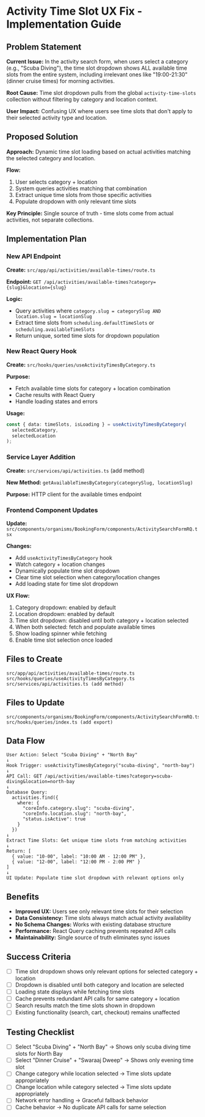 # Activity Time Slot UX Fix - Implementation Guide

## Problem Statement

**Current Issue:** In the activity search form, when users select a category (e.g., "Scuba Diving"), the time slot dropdown shows ALL available time slots from the entire system, including irrelevant ones like "19:00-21:30" (dinner cruise times) for morning activities.

**Root Cause:** Time slot dropdown pulls from the global `activity-time-slots` collection without filtering by category and location context.

**User Impact:** Confusing UX where users see time slots that don't apply to their selected activity type and location.

## Proposed Solution

**Approach:** Dynamic time slot loading based on actual activities matching the selected category and location.

**Flow:**

1. User selects category + location
2. System queries activities matching that combination
3. Extract unique time slots from those specific activities
4. Populate dropdown with only relevant time slots

**Key Principle:** Single source of truth - time slots come from actual activities, not separate collections.

## Implementation Plan

### New API Endpoint

**Create:** `src/app/api/activities/available-times/route.ts`

**Endpoint:** `GET /api/activities/available-times?category={slug}&location={slug}`

**Logic:**

- Query activities where `category.slug = categorySlug AND location.slug = locationSlug`
- Extract time slots from `scheduling.defaultTimeSlots` or `scheduling.availableTimeSlots`
- Return unique, sorted time slots for dropdown population

### New React Query Hook

**Create:** `src/hooks/queries/useActivityTimesByCategory.ts`

**Purpose:**

- Fetch available time slots for category + location combination
- Cache results with React Query
- Handle loading states and errors

**Usage:**

```typescript
const { data: timeSlots, isLoading } = useActivityTimesByCategory(
  selectedCategory,
  selectedLocation
);
```

### Service Layer Addition

**Create:** `src/services/api/activities.ts` (add method)

**New Method:** `getAvailableTimesByCategory(categorySlug, locationSlug)`

**Purpose:** HTTP client for the available times endpoint

### Frontend Component Updates

**Update:** `src/components/organisms/BookingForm/components/ActivitySearchFormRQ.tsx`

**Changes:**

- Add `useActivityTimesByCategory` hook
- Watch category + location changes
- Dynamically populate time slot dropdown
- Clear time slot selection when category/location changes
- Add loading state for time slot dropdown

**UX Flow:**

1. Category dropdown: enabled by default
2. Location dropdown: enabled by default
3. Time slot dropdown: disabled until both category + location selected
4. When both selected: fetch and populate available times
5. Show loading spinner while fetching
6. Enable time slot selection once loaded

## Files to Create

```
src/app/api/activities/available-times/route.ts
src/hooks/queries/useActivityTimesByCategory.ts
src/services/api/activities.ts (add method)
```

## Files to Update

```
src/components/organisms/BookingForm/components/ActivitySearchFormRQ.tsx
src/hooks/queries/index.ts (add export)
```

## Data Flow

```
User Action: Select "Scuba Diving" + "North Bay"
↓
Hook Trigger: useActivityTimesByCategory("scuba-diving", "north-bay")
↓
API Call: GET /api/activities/available-times?category=scuba-diving&location=north-bay
↓
Database Query:
  activities.find({
    where: {
      "coreInfo.category.slug": "scuba-diving",
      "coreInfo.location.slug": "north-bay",
      "status.isActive": true
    }
  })
↓
Extract Time Slots: Get unique time slots from matching activities
↓
Return: [
  { value: "10-00", label: "10:00 AM - 12:00 PM" },
  { value: "12-00", label: "12:00 PM - 2:00 PM" }
]
↓
UI Update: Populate time slot dropdown with relevant options only
```

## Benefits

- **Improved UX:** Users see only relevant time slots for their selection
- **Data Consistency:** Time slots always match actual activity availability
- **No Schema Changes:** Works with existing database structure
- **Performance:** React Query caching prevents repeated API calls
- **Maintainability:** Single source of truth eliminates sync issues

## Success Criteria

- [ ] Time slot dropdown shows only relevant options for selected category + location
- [ ] Dropdown is disabled until both category and location are selected
- [ ] Loading state displays while fetching time slots
- [ ] Cache prevents redundant API calls for same category + location
- [ ] Search results match the time slots shown in dropdown
- [ ] Existing functionality (search, cart, checkout) remains unaffected

## Testing Checklist

- [ ] Select "Scuba Diving" + "North Bay" → Shows only scuba diving time slots for North Bay
- [ ] Select "Dinner Cruise" + "Swaraaj Dweep" → Shows only evening time slot
- [ ] Change category while location selected → Time slots update appropriately
- [ ] Change location while category selected → Time slots update appropriately
- [ ] Network error handling → Graceful fallback behavior
- [ ] Cache behavior → No duplicate API calls for same selection
